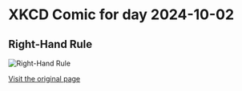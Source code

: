 
# XKCD Comic for day 2024-10-02

## Right-Hand Rule

![Right-Hand Rule](https://imgs.xkcd.com/comics/right_hand_rule.png "To really expand your mind try some noncartesian porn.  Edwin Abbot Abbott has nothing on 'Girls on Girls in Tightly Closed Nonorientable Spaces'.")

[Visit the original page](https://xkcd.com/199/)
